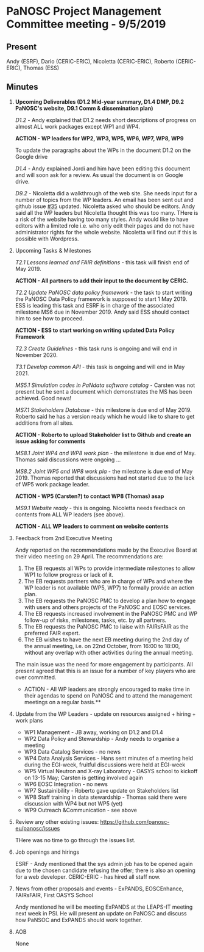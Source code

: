 PaNOSC Project Management Committee meeting - 9/5/2019
========================================================

Present
-------

Andy (ESRF), Dario (CERIC-ERIC), Nicoletta (CERIC-ERIC), Roberto (CERIC-ERIC),  Thomas (ESS)

Minutes
-------

1. **Upcoming Deliverables (D1.2 Mid-year summary, D1.4 DMP, D9.2 PaNOSC's website, D9.1 Comm & dissemination plan)**

	*D1.2* - Andy explained that D1.2 needs short descriptions of progress on almost ALL work packages except WP1 and WP4. 

	**ACTION - WP leaders for WP2, WP3, WP5, WP6, WP7, WP8, WP9**

	To update the paragraphs about the WPs in the document D1.2 on the Google drive

	*D1.4* - Andy explained Jordi and him have been editing this document and will soon ask for
	a review. As usual the document is on Google drive.

	*D9.2* - Nicoletta did a walkthrough of the web site. She needs input for a number of topics from the WP leaders. An email
	has been sent out and github issue [#35](https://github.com/panosc-eu/panosc/issues/35) updated. Nicoletta asked who
	should be editors. Andy said all the WP leaders but Nicoletta thought this was too many. THere is a risk of the
	website having too many styles. Andy would like to have editors with a limited role i.e. who only edit their pages
	and do not have administrator rights for the whole website. Nicoletta will find out if this is possible with Wordpress.
	
2. Upcoming Tasks & Milestones

	*T2.1 Lessons learned and FAIR definitions* - this task will finish end of May 2019. 
	
	**ACTION - All partners to add their input to the document by CERIC.**

	*T2.2 Update PaNOSC data policy framework* - the task to start writing the PaNOSC Data Policy framework is supposed to start 1 May 2019. ESS is leading this task and ESRF is in charge of the associated milestone MS6 due in November 2019. Andy said ESS should contact him to see how to proceed.

	**ACTION - ESS to start working on writing updated Data Policy Framework**

	*T2.3 Create Guidelines* - this task runs is ongoing and will end in November 2020.

	*T3.1 Develop common API* - this task is ongoing and will end in May 2021.

	*MS5.1 Simulation codes in PaNdata software catalog* - Carsten was not present but he sent a document which demonstrates the MS has been achieved. Good news!
	
	*MS7.1 Stakeholders Database* - this milestone is due end of May 2019. Roberto said he has a version ready which he would like to share to get additions from all sites.

	**ACTION - Roberto to upload Stakeholder list to Github and create an issue asking for comments**

	*MS8.1 Joint WP4 and WP8 work plan* - the milestone is due end of May. Thomas said discussions were ongoing ...

	*MS8.2 Joint WP5 and WP8 work pla* - the milestone is due end of May 2019. Thomas reported that discussions had not started due to the lack of WP5 work package leader.

	**ACTION - WP5 (Carsten?) to contact WP8 (Thomas) asap**

	*MS9.1 Website ready* - this is ongoing. Nicoletta needs feedback on contents from ALL WP leaders (see above).

	**ACTION - ALL WP leaders to comment on website contents**

3. Feedback from 2nd Executive Meeting

	Andy reported on the recommendations made by the Executive Board at their video meeting on 29 April. The recommendations are:

	1.	The EB requests all WPs to provide intermediate milestones to allow WP1 to follow progress or lack of it.
	2.	The EB requests partners who are in charge of WPs and where the WP leader is not available (WP5, WP7) to formally provide an action plan.
	3.	The EB requests the PaNOSC PMC to develop a plan how to engage with users and others projects of the PaNOSC and EOSC services.
	4.	The EB requests increased involvement in the PaNOSC PMC and WP follow-up of risks, milestones, tasks, etc. by all partners.
	5.	The EB requests the PaNOSC PMC to liaise with FAIRsFAIR as the preferred FAIR expert.
	6.	The EB wishes to have the next EB meeting during the 2nd day of the annual meeting, i.e. on 22nd October, from 16:00 to 18:00, without any overlap with other activities during the annual meeting. 

	The main issue was the need for more engagement by participants. All present agreed that this is an issue for a number of key players who are over committed. 
	
	* ACTION - All WP leaders are strongly encouraged to make time in their agendas to spend on PaNOSC and to attend the management meetings on a regular basis.**

4. Update from the WP Leaders - update on resources assigned + hiring + work plans
	*    WP1 Management - JB away, working on D1.2 and D1.4
	*    WP2 Data Policy and Stewardship - Andy needs to organise a meeting
	*    WP3 Data Catalog Services - no news
	*    WP4 Data Analysis Services - Hans sent minutes of a meeting held during the EGI-week, fruitful discussions were held at EGI-week
	*    WP5 Virtual Neutron and X-ray Laboratory - OASYS school to kickoff on 13-15 May; Carsten is getting involved again
	*    WP6 EOSC Integration - no news
	*    WP7 Sustainibility - Roberto gave update on Stakeholders list
	*    WP8 Staff training in data stewardship - Thomas said there were discussion with WP4 but not WP5 (yet)
	*    WP9 Outreach &Communication - see above

5. Review any other existing issues: https://github.com/panosc-eu/panosc/issues
	
	THere was no time to go through the issues list.

6. Job openings and hirings

	ESRF - Andy mentioned that the sys admin job has to be opened again due to the chosen candidate refusing the offer; there is also an opening for a web developer.
	CERIC-ERIC - has hired all staff now.

7. News from other proposals and events - ExPANDS, EOSCEnhance, FAIRsFAIR, First OASYS School

	Andy mentioned he will be meeting ExPANDS at the LEAPS-IT meeting next week in PSI. He will present an update on PaNOSC and  discuss how PaNSOC and ExPANDS should work together.

8. AOB

	None